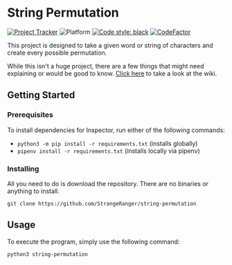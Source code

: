 # String Permutation

[![Project Tracker](https://img.shields.io/badge/repo%20status-Project%20Tracker-lightgrey)](https://randomserver.xyz/project-tracker.html#string-permutation)
![Platform](https://img.shields.io/badge/platform-macOS|Linux|Windows-lightgrey)
[![Code style: black](https://img.shields.io/badge/code%20style-black-000000.svg)](https://github.com/psf/black)
[![CodeFactor](https://www.codefactor.io/repository/github/strangeranger/string-permutation/badge)](https://www.codefactor.io/repository/github/strangeranger/string-permutation)

This project is designed to take a given word or string of characters and create every possible permutation.

While this isn't a huge project, there are a few things that might need explaining or would be good to know. [Click here](https://github.com/StrangeRanger/string-permutation/wiki) to take a look at the wiki.

## Getting Started

### Prerequisites

To install dependencies for Inspector, run either of the following commands:

- `python3 -m pip install -r requirements.txt` (installs globally)
- `pipenv install -r requirements.txt` (installs locally via pipenv)

### Installing

All you need to do is download the repository. There are no binaries or anything to install.

`git clone https://github.com/StrangeRanger/string-permutation`

## Usage

To execute the program, simply use the following command:

`python3 string-permutation`
